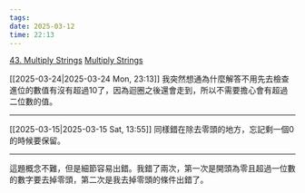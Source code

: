```yaml
---
tags: 
date: 2025-03-12
time: 22:13
---
```

[43. Multiply Strings](https://leetcode.com/problems/multiply-strings/)
[Multiply Strings](https://neetcode.io/problems/multiply-strings)

[[2025-03-24|2025-03-24 Mon, 23:13]]
我突然想通為什麼解答不用先去檢查進位的數值有沒有超過10了，因為迴圈之後還會走到，所以不需要擔心會有超過二位數的值。

---

[[2025-03-15|2025-03-15 Sat, 13:55]]
同樣錯在除去零頭的地方，忘記剩一個0的時候要保留。

---

這題概念不難，但是細節容易出錯。我錯了兩次，第一次是開頭為零且超過一位數的數字要去掉零頭，第二次是我去掉零頭的條件出錯了。